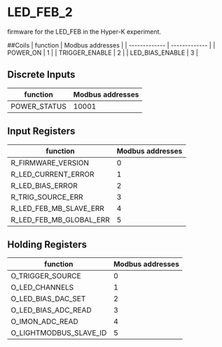 # LED_FEB_2
firmware for the LED_FEB in the Hyper-K experiment.

##Coils
| function | Modbus addresses |
| ------------- | ------------- |
| POWER_ON         |          1 |
| TRIGGER_ENABLE   |          2 |
| LED_BIAS_ENABLE  |          3 |


## Discrete Inputs
| function | Modbus addresses |
| ------------- | ------------- |
| POWER_STATUS |        10001 |

## Input Registers
| function | Modbus addresses |
| ------------- | ------------- |
| R_FIRMWARE_VERSION      | 0 |
| R_LED_CURRENT_ERROR     | 1 |
| R_LED_BIAS_ERROR        | 2 |
| R_TRIG_SOURCE_ERR       | 3 |
| R_LED_FEB_MB_SLAVE_ERR  | 4 |
| R_LED_FEB_MB_GLOBAL_ERR | 5 |

## Holding Registers
| function | Modbus addresses |
| ------------- | ------------- |
| O_TRIGGER_SOURCE        | 0 |
| O_LED_CHANNELS          | 1 |
| O_LED_BIAS_DAC_SET      | 2 |
| O_LED_BIAS_ADC_READ     | 3 |
| O_IMON_ADC_READ         | 4 |
| O_LIGHTMODBUS_SLAVE_ID  | 5 |
